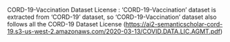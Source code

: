CORD-19-Vaccination Dataset
License : ‘CORD-19-Vaccination’ dataset is extracted from ‘CORD-19’ dataset, so ‘CORD-19-Vaccination’ dataset also follows all the CORD-19 Dataset License (https://ai2-semanticscholar-cord-19.s3-us-west-2.amazonaws.com/2020-03-13/COVID.DATA.LIC.AGMT.pdf)
